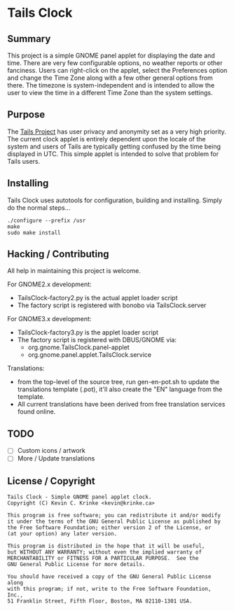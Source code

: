 # Tails Clock #

## Summary ##

This project is a simple GNOME panel applet for displaying the date and time.
There are very few configurable options, no weather reports or other fanciness.
Users can right-click on the applet, select the Preferences option and change
the Time Zone along with a few other general options from there. The timezone
is system-independent and is intended to allow the user to view the time in a
different Time Zone than the system settings.

## Purpose ##

The [Tails Project](https://tails.boum.org) has user privacy and anonymity set
as a very high priority. The current clock applet is entirely dependent upon
the locale of the system and users of Tails are typically getting confused by
the time being displayed in UTC. This simple applet is intended to solve that
problem for Tails users.

## Installing ##

Tails Clock uses autotools for configuration, building and installing. Simply
do the normal steps...

```
./configure --prefix /usr
make
sudo make install
```

## Hacking / Contributing ##

All help in maintaining this project is welcome.

For GNOME2.x development:
 * TailsClock-factory2.py is the actual applet loader script
 * The factory script is registered with bonobo via TailsClock.server

For GNOME3.x development:
 * TailsClock-factory3.py is the applet loader script
 * The factory script is registered with DBUS/GNOME via:
   * org.gnome.TailsClock.panel-applet
   * org.gnome.panel.applet.TailsClock.service

Translations:
 * from the top-level of the source tree, run gen-en-pot.sh to update the
   translations template (.pot), it'll also create the "EN" language from
   the template.
 * All current translations have been derived from free translation
   services found online.

## TODO ##

- [ ] Custom icons / artwork
- [ ] More / Update translations

## License / Copyright ##

```
Tails Clock - Simple GNOME panel applet clock.
Copyright (C) Kevin C. Krinke <kevin@krinke.ca>

This program is free software; you can redistribute it and/or modify
it under the terms of the GNU General Public License as published by
the Free Software Foundation; either version 2 of the License, or
(at your option) any later version.

This program is distributed in the hope that it will be useful,
but WITHOUT ANY WARRANTY; without even the implied warranty of
MERCHANTABILITY or FITNESS FOR A PARTICULAR PURPOSE.  See the
GNU General Public License for more details.

You should have received a copy of the GNU General Public License along
with this program; if not, write to the Free Software Foundation, Inc.,
51 Franklin Street, Fifth Floor, Boston, MA 02110-1301 USA.
```
